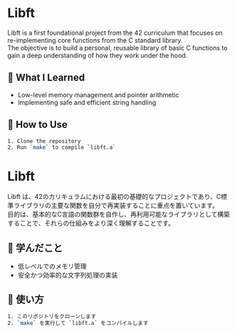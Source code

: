 # Libft

Libft is a  first foundational project from the 42 curriculum that focuses on re-implementing core functions from the C standard library.  
The objective is to build a personal, reusable library of basic C functions to gain a deep understanding of how they work under the hood.

## 🧠 What I Learned

- Low-level memory management and pointer arithmetic
- Implementing safe and efficient string handling

## 🧪 How to Use
```bash
1. Clone the repository
2. Run `make` to compile `libft.a`
```
# Libft

Libft は、42のカリキュラムにおける最初の基礎的なプロジェクトであり、C標準ライブラリの主要な関数を自分で再実装することに重点を置いています。  
目的は、基本的なC言語の関数群を自作し、再利用可能なライブラリとして構築することで、それらの仕組みをより深く理解することです。

## 🧠 学んだこと

- 低レベルでのメモリ管理
- 安全かつ効率的な文字列処理の実装

## 🧪 使い方
```bash
1. このリポジトリをクローンします  
2. `make` を実行して `libft.a` をコンパイルします
```
